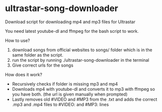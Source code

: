 # ultrastar-song-downloader
Download script for downloading mp4 and mp3 files for Ultrastar

You need latest youtube-dl and ffmpeg for the bash script to work.

How to use?
1. download songs from official websites to songs/ folder which is in the same folder as the script.
2. run the script by running ./ultrastar-song-downloader in the terminal
3. Give correct urls for the songs




How does it work?
- Recursively checks if folder is missing mp3 and mp4
- Downloads mp4 with youtube-dl and converts it to mp3 with ffmpeg so you have both. (the url is given manually when prompted)
- Lastly removes old #VIDEO and #MP3 from the .txt and adds the correct .mp3 and .mp4 files to #VIDEO: and #MP3: lines
